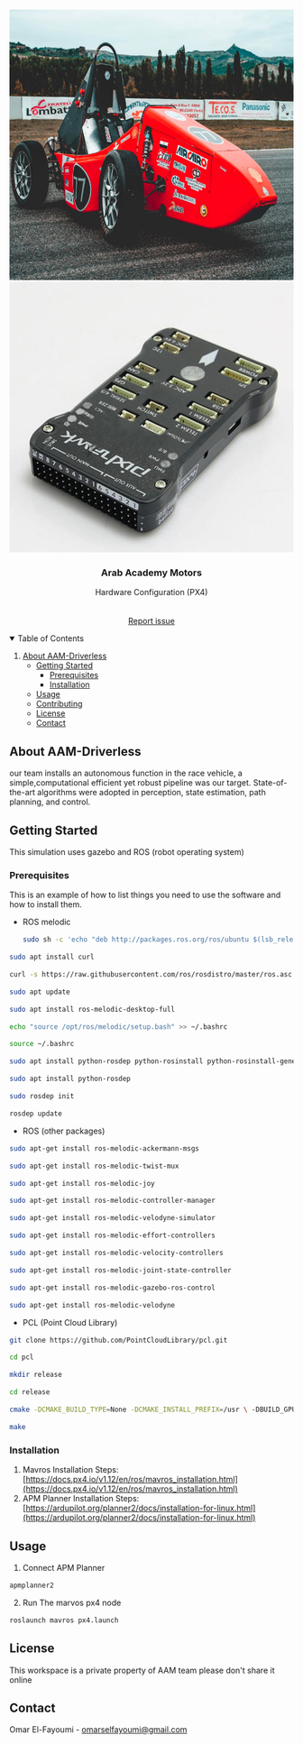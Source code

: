 <!-- PROJECT LOGO -->
<br />
<p align="center">
  <a href="https://github.com/Fayoumi98/hardware_config_px4/blob/master/README.md">
    <img src="red_car.jpg" alt="Logo" width="640" height="480">
  </a>
  <a href="https://github.com/Fayoumi98/hardware_config_px4/blob/master/README.md">
    <img src="px4.jpg" alt="Logo" width="640" height="480">
  </a>

  <h3 align="center">Arab Academy Motors</h3>

  <p align="center">
    Hardware Configuration (PX4)
    <br />
    <br />
    <br />
    <a href="https://github.com/Fayoumi98/hardware_config_px4/issues">Report issue</a>
  </p>
</p>



<!-- TABLE OF CONTENTS -->
<details open="open">
  <summary>Table of Contents</summary>
  <ol>
    <li>
      <a href="#About AAM-Driverless">About AAM-Driverless</a>
      <ul>
    <li>
      <a href="#getting-started">Getting Started</a>
      <ul>
        <li><a href="#prerequisites">Prerequisites</a></li>
        <li><a href="#installation">Installation</a></li>
      </ul>
    </li>
    <li><a href="#usage">Usage</a></li>
    <li><a href="#contributing">Contributing</a></li>
    <li><a href="#license">License</a></li>
    <li><a href="#contact">Contact</a></li>
  </ol>
</details>



<!-- ABOUT THE PROJECT -->
## About AAM-Driverless

our team installs an autonomous function in the race vehicle, a simple,computational efficient yet robust pipeline was our target. State-of-the-art algorithms were adopted in perception, state estimation, path planning, and control.




<!-- GETTING STARTED -->
## Getting Started

This simulation uses gazebo and ROS (robot operating system) 

### Prerequisites

This is an example of how to list things you need to use the software and how to install them.
* ROS melodic
  ```sh
  sudo sh -c 'echo "deb http://packages.ros.org/ros/ubuntu $(lsb_release -sc) main" > /etc/apt/sources.list.d/ros-latest.list'
  ```
```sh
sudo apt install curl
  ```
  ```sh
curl -s https://raw.githubusercontent.com/ros/rosdistro/master/ros.asc | sudo apt-key add -
  ```
  ```sh
sudo apt update
  ```
  ```sh
sudo apt install ros-melodic-desktop-full
  ```
  ```sh
echo "source /opt/ros/melodic/setup.bash" >> ~/.bashrc
  ```
  ```sh
source ~/.bashrc
  ```
  ```sh
sudo apt install python-rosdep python-rosinstall python-rosinstall-generator python-wstool build-essential
  ```
  ```sh
sudo apt install python-rosdep
  ```
  ```sh
sudo rosdep init
  ```
  ```sh
rosdep update
  ```

* ROS (other packages)
```sh
sudo apt-get install ros-melodic-ackermann-msgs 
  ```
  ```sh
sudo apt-get install ros-melodic-twist-mux 
  ```
  ```sh
sudo apt-get install ros-melodic-joy 
  ```
  ```sh
sudo apt-get install ros-melodic-controller-manager 
  ```
  ```sh
sudo apt-get install ros-melodic-velodyne-simulator 
  ```
  ```sh
sudo apt-get install ros-melodic-effort-controllers 
  ```
  ```sh
sudo apt-get install ros-melodic-velocity-controllers 
  ```
  ```sh
sudo apt-get install ros-melodic-joint-state-controller 
  ```
  ```sh
sudo apt-get install ros-melodic-gazebo-ros-control 
  ```
  ```sh
sudo apt-get install ros-melodic-velodyne
  ```

* PCL (Point Cloud Library)
```sh
git clone https://github.com/PointCloudLibrary/pcl.git 
```
```sh
cd pcl
  ```
  ```sh
mkdir release 
  ```
  ```sh
cd release
  ```
  ```sh
cmake -DCMAKE_BUILD_TYPE=None -DCMAKE_INSTALL_PREFIX=/usr \ -DBUILD_GPU=ON-DBUILD_apps=ON -DBUILD_examples=ON \ -DCMAKE_INSTALL_PREFIX=/usr .. 
  ```
  ```sh
make
  ```

### Installation

1. Mavros Installation Steps: [https://docs.px4.io/v1.12/en/ros/mavros_installation.html](https://docs.px4.io/v1.12/en/ros/mavros_installation.html)
2. APM Planner Installation Steps: [https://ardupilot.org/planner2/docs/installation-for-linux.html](https://ardupilot.org/planner2/docs/installation-for-linux.html)


<!-- USAGE EXAMPLES -->
## Usage

1. Connect APM Planner
```sh
apmplanner2
```
2. Run The marvos px4 node
```sh
roslaunch mavros px4.launch
```


<!-- LICENSE -->
## License

This workspace is a private property of AAM team please don't share it online 



<!-- CONTACT -->
## Contact

Omar El-Fayoumi - omarselfayoumi@gmail.com
